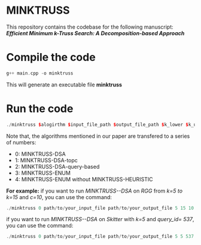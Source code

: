 # MINKTRUSS
This repository contains the codebase for the following manuscript: 
***Efficient Minimum k-Truss Search: A Decomposition-based Approach***

# Compile the code

```cpp
g++ main.cpp -o minktruss
```
This will generate an executable file **minktruss**

# Run the code

```cpp
./minktruss $alogirthm $input_file_path $output_file_path $k_lower $k_upper $query_id / the value of c (optional)
```
Note that, the algorithms mentioned in our paper are transfered to a series of numbers:

 - 0: MINKTRUSS-DSA
 - 1: MINKTRUSS-DSA-topc
 - 2: MINKTRUSS-DSA-query-based
 - 3: MINKTRUSS-ENUM
 - 4: MINKTRUSS-ENUM without MINKTRUSS-HEURISTIC

**For example:**
 if you want to run *MINKTRUSS--DSA* on *RGG* from *k=5 to k=15* and *c=10*, you can use the command:

```cpp
./minktruss 0 path/to/your_input_file path/to/your_output_file 5 15 10
```

 if you want to run *MINKTRUSS--DSA* on *Skitter* with *k=5* and *query_id= 537*, you can use the command:

```cpp
./minktruss 0 path/to/your_input_file path/to/your_output_file 5 5 537
```
